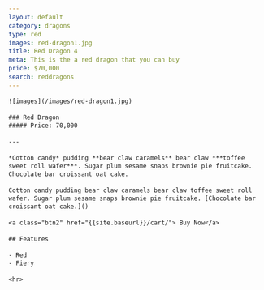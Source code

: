 ```yaml
---
layout: default
category: dragons
type: red
images: red-dragon1.jpg
title: Red Dragon 4
meta: This is the a red dragon that you can buy
price: $70,000
search: reddragons
---
```


<main role="main">

	![images](/images/red-dragon1.jpg)

	### Red Dragon
	##### Price: 70,000

	---

	*Cotton candy* pudding **bear claw caramels** bear claw ***toffee sweet roll wafer***. Sugar plum sesame snaps brownie pie fruitcake. Chocolate bar croissant oat cake.

	Cotton candy pudding bear claw caramels bear claw toffee sweet roll wafer. Sugar plum sesame snaps brownie pie fruitcake. [Chocolate bar croissant oat cake.]()

	<a class="btn2" href="{{site.baseurl}}/cart/"> Buy Now</a>

	## Features

	- Red
	- Fiery

	<hr>

</main>
